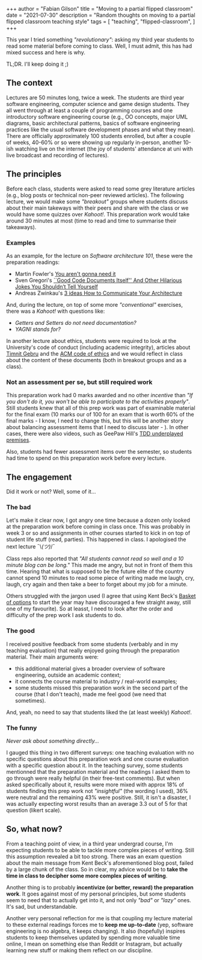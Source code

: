 +++
author = "Fabian Gilson"
title = "Moving to a partial flipped classroom"
date = "2021-07-30"
description = "Random thoughts on moving to a partial flipped classroom teaching style"
tags = [
    "teaching",
    "flipped-classroom",
]
+++

This year I tried something _"revolutionary"_: asking my third year students to read some material before coming to class. Well, I must admit, this has had mixed success and here is why.

TL;DR. I'll keep doing it ;)

## The context

Lectures are 50 minutes long, twice a week. The students are third year software engineering, computer science and game design students. They all went through at least a couple of programming courses and one introductory software engineering course (e.g., OO concepts, major UML diagrams, basic architectural patterns, basics of software engineering practices like the usual software development phases and what they mean). There are officially approximately 100 students enrolled, but after a couple of weeks, 40-60% or so were showing up regularly in-person, another 10-ish watching live on the internet (the joy of students' attendance at uni with live broadcast and recording of lectures).

## The principles

Before each class, students were asked to read some grey literature articles (e.g., blog posts or technical non-peer reviewed articles). The following lecture, we would make some _"breakout"_ groups where students discuss about their main takeways with their peers and share with the class or we would have some quizzes over _Kahoot!_. This preparation work would take around 30 minutes at most (time to read and time to summarise their takeaways).

### Examples

As an example, for the lecture on _Software architecture 101_, these were the preparation readings:

- Martin Fowler's [You aren't gonna need it](https://martinfowler.com/bliki/Yagni.html)
- Sven Gregori's [``Good Code Documents Itself'' And Other Hilarious Jokes You Shouldn’t Tell Yourself](https://hackaday.com/2019/03/05/good-code-documents-itself-and-other-hilarious-jokes-you-shouldnt-tell-yourself/)
- Andreas Zwinkau's [3 ideas How to Communicate Your Architecture](http://beza1e1.tuxen.de/communicate_architecture.html)

And, during the lecture, on top of some more _"conventional"_ exercises, there was a _Kahoot!_ with questions like:

- _Getters and Setters do not need documentation?_
- _YAGNI stands for?_

In another lecture about ethics, students were required to look at the University's code of conduct (including academic integrity), articles about [Timnit Gebru](https://www.wired.com/story/google-timnit-gebru-ai-what-really-happened/) and the [ACM code of ethics](https://ethics.acm.org/code-of-ethics/software-engineering-code/) and we would reflect in class about the content of these documents (both in breakout groups and as a class).

### Not an assessment per se, but still required work

This preparation work had 0 marks awarded and no other _incentive_ than _"If you don't do it, you won't be able to participate to the activities properly"_. Still students knew that all of this prep work was part of examinable material for the final exam (10 marks our of 100 for an exam that is worth 60% of the final marks - I know, I need to change this, but this will be another story about balancing assessment items that I need to discuss later - ). In other cases, there were also videos, such as GeePaw Hill's [TDD underplayed premises](https://www.geepawhill.org/2018/01/18/five-underplayed-premises-of-tdd-2/).

Also, students had fewer assessment items over the semester, so students had time to spend on this preparation work before every lecture.

## The engagement

Did it work or not? Well, some of it...

### The bad

Let's make it clear now, I got angry one time because a dozen only looked at the preparation work before coming in class once. This was probably in week 3 or so and assignments in other courses started to kick in on top of student life stuff (read, parties). This happened in class. I apologised the next lecture ¯\\_(ツ)_/¯

Class reps also reported that _"All students cannot read so well and a 10 minute blog can be long."_ This made me angry, but not in front of them this time. Hearing that what is supposed to be the future elite of the country cannot spend 10 minutes to read some piece of writing made me laugh, cry, laugh, cry again and then take a beer to forget about my job for a minute.

Others struggled with the jargon used (I agree that using Kent Beck's [Basket of options](https://medium.com/@kentbeck_7670/decisions-decisions-or-why-baskets-of-options-dominate-9ac63658b593) to start the year may have discouraged a few straight away, still one of my favourite). So at leasst, I need to look after the order and difficulty of the prep work I ask students to do.

### The good

I received positive feedback from some students (verbably and in my teaching evaluation) that really enjoyed going through the preparation material. Their main arguments were:

- this additional material gives a broader overview of software engineering, outside an academic context;
- it connects the course material to industry / real-world examples;
- some students missed this preparation work in the second part of the course (that I don't teach), made me feel good (we need that sometimes).

And, yeah, no need to say that students liked the (at least weekly) _Kahoot!_.

### The funny

_Never ask about something directly..._

I gauged this thing in two different surveys: one teaching evaluation with no specific questions about this preparation work and one course evaluation with a specific question about it. In the teaching survey, some students mentionned that the preparation material and the readings I asked them to go through were really helpful (in their free-text comments). But when asked specifically about it, results were more mixed with approx 18% of students finding this prep work not _"insightful"_ (the wording I used), 36% were neutral and the remaining 43% were positive. Still, it isn't a disaster, I was actually expecting worst results than an average 3.3 out of 5 for that question (likert scale).

## So, what now?

From a teaching point of view, in a third year undergrad course, I'm expecting students to be able to tackle more complex pieces of writing. Still this assumption revealed a bit too strong. There was an exam question about the main message from Kent Beck's aforementioned blog post, failed by a large chunk of the class. So in clear, my advice would be to **take the time in class to decipher some more complex pieces of writing**.

Another thing is to probably **incentivize (or better, reward) the preparation work**. It goes against most of my personal principles, but some students seem to need that to actually get into it, and not only _"bad"_ or _"lazy"_ ones. It's sad, but understandable.

Another very personal reflection for me is that coupling my lecture material to these external readings forces me to **keep me up-to-date** (yep, software engineering is no algebra, it keeps changing). It also (hopefully) inspires students to keep themselves updated by spending more valuable time online, I mean on something else than Reddit or Instagram, but actually learning new stuff or making them reflect on our discipline.
